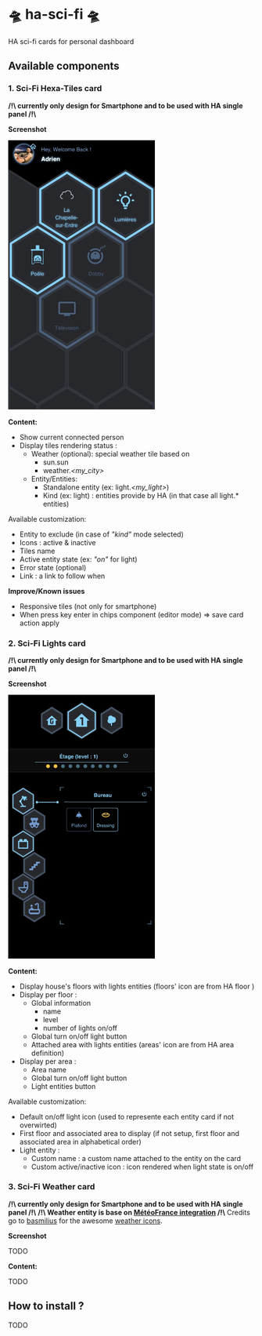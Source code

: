 # 🛸 ha-sci-fi 🛸
HA sci-fi cards for personal dashboard

## Available components
### 1. Sci-Fi Hexa-Tiles card

**/!\ currently only design for Smartphone and to be used with HA single panel /!\\**

**Screenshot**

<img src="https://github.com/adrien-parasote/ha-sci-fi/blob/main/screenshot/hexa.jpeg" width="300">

**Content:**
- Show current connected person
- Display tiles rendering status :
    - Weather (optional): special weather tile based on 
        - sun.sun 
        - weather.*<my_city>*
    - Entity/Entities:
        - Standalone entity (ex: light.*<my_light>*)
        - Kind (ex: light) : entities provide by HA (in that case all light.* entities)

Available customization:
- Entity to exclude (in case of *"kind"* mode selected)
- Icons : active & inactive
- Tiles name
- Active entity state (ex: *"on"* for light)
- Error state (optional)
- Link : a link to follow when 

**Improve/Known issues**
- Responsive tiles (not only for smartphone)
- When press key enter in chips component (editor mode) => save card action apply


### 2. Sci-Fi Lights card

**/!\ currently only design for Smartphone and to be used with HA single panel /!\\**

**Screenshot**

<img src="https://github.com/adrien-parasote/ha-sci-fi/blob/main/screenshot/lights.jpeg" width="300">

**Content:**
- Display house's floors with lights entities (floors' icon are from HA floor )
- Display per floor :
    - Global information 
        - name
        - level
        - number of lights on/off
    - Global turn on/off light button
    - Attached area with lights entities (areas' icon are from HA area definition)
- Display per area :
    - Area name
    - Global turn on/off light button
    - Light entities button

Available customization:
- Default on/off light icon (used to represente each entity card if not overwirted)
- First floor and associated area to display (if not setup, first floor and associated area in alphabetical order)
- Light entity :
    - Custom name : a custom name attached to the entity on the card
    - Custom active/inactive icon : icon rendered when light state is on/off



### 3. Sci-Fi Weather card

**/!\ currently only design for Smartphone and to be used with HA single panel /!\\**
**/!\ Weather entity is base on [MétéoFrance integration](https://www.home-assistant.io/integrations/meteo_france/) /!\\**
Credits go to [basmilius](https://github.com/basmilius) for the awesome [weather icons](https://github.com/basmilius/weather-icons).

**Screenshot**

TODO

**Content:**

TODO

## How to install ?

TODO